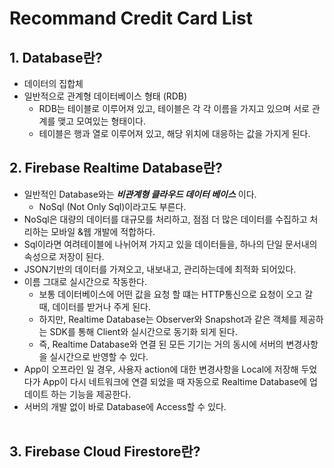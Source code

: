 # Recommand Credit Card List

## 1. Database란?
- 데이터의 집합체
- 일반적으로 관계형 데이터베이스 형태 (RDB)
    - RDB는 테이블로 이루어져 있고, 테이블은 각 각 이름을 가지고 있으며 서로 관계를 맺고 모여있는 형태이다.
    - 테이블은 행과 열로 이루어져 있고, 해당 위치에 대응하는 값을 가지게 된다.

## 2. Firebase Realtime Database란?
- 일반적인 Database와는 _***비관계형 클라우드 데이터 베이스***_ 이다.
    - NoSql (Not Only Sql)이라고도 부른다.
- NoSql은 대량의 데이터를 대규모를 처리하고, 점점 더 많은 데이터를 수집하고 처리하는 모바일 &웹 개발에 적합하다.
- Sql이라면 여려테이블에 나뉘어져 가지고 있을 데이터들을, 하나의 단일 문서내의 속성으로 저장이 된다.
- JSON기반의 데이터를 가져오고, 내보내고, 관리하는데에 최적화 되어있다.
- 이름 그대로 실시간으로 작동한다.
    - 보통 데이터베이스에 어떤 값을 요청 할 떄는 HTTP통신으로 요청이 오고 갈 때, 데이터를 받거나 주게 된다.
    - 하지만, Realtime Database는 Observer와 Snapshot과 같은 객체를 제공하는 SDK를 통해 Client와 실시간으로 동기화 되게 된다.
    - 즉, Realtime Database와 연결 된 모든 기기는 거의 동시에 서버의 변경사항을 실시간으로 반영할 수 있다.
- App이 오프라인 일 경우, 사용자 action에 대한 변경사항을 Local에 저장해 두었다가 App이 다시 네트워크에 연결 되었을 때 자동으로 Realtime Database에 업데이트 하는 기능을 제공한다.
- 서버의 개발 없이 바로 Database에 Access할 수 있다.<br/><br/>

## 3. Firebase Cloud Firestore란?